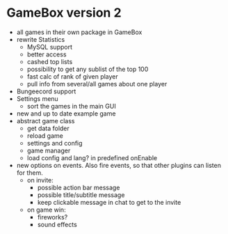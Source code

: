 # GameBox version 2

* all games in their own package in GameBox
* rewrite Statistics
  * MySQL support
  * better access
  * cashed top lists
  * possibility to get any sublist of the top 100
  * fast calc of rank of given player
  * pull info from several/all games about one player
* Bungeecord support
* Settings menu
  * sort the games in the main GUI
* new and up to date example game
* abstract game class
  * get data folder
  * reload game
  * settings and config
  * game manager
  * load config and lang? in predefined onEnable
* new options on events. Also fire events, so that other plugins can listen for them. 
  * on invite:
    * possible action bar message
    * possible title/subtitle message
    * keep clickable message in chat to get to the invite
  * on game win:
    * fireworks?
    * sound effects
    

